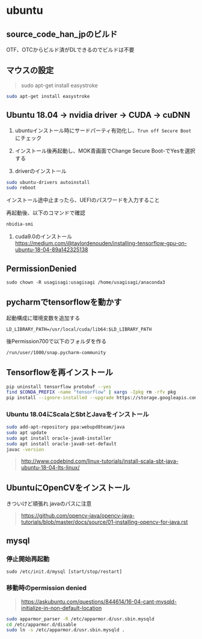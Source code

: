 # ubuntu #

## source_code_han_jpのビルド ##
OTF、OTCからビルド済がDLできるのでビルドは不要

## マウスの設定 ##

>sudo apt-get install easystroke

```bash
sudo apt-get install easystroke
```
## Ubuntu 18.04 -> nvidia driver -> CUDA -> cuDNN ##

1. ubuntuインストール時にサードパーティ有効化し、`Trun off Secure Boot`にチェック

1. インストール後再起動し、MOK青画面でChange Secure Boot-でYesを選択する

1. driverのインストール

  ```bash 
  sudo ubuntu-drivers autoinstall
  sudo reboot
  ```
  インストール途中止まったら、UEFIのパスワードを入力すること

  再起動後、以下のコマンドで確認

  ```bash
  nbidia-smi
  ```

1. cuda9.0のインストール
 https://medium.com/@taylordenouden/installing-tensorflow-gpu-on-ubuntu-18-04-89a142325138
 
## PermissionDenied ##

`sudo chown -R usagisagi:usagisagi /home/usagisagi/anaconda3`

## pycharmでtensorflowを動かす ##

起動構成に環境変数を追加する

```
LD_LIBRARY_PATH=/usr/local/cuda/lib64:$LD_LIBRARY_PATH
```

後Permission700で以下のフォルダを作る

```
/run/user/1000/snap.pycharm-community
```
## Tensorflowを再インストール ##

```bash
pip uninstall tensorflow protobuf --yes
find $CONDA_PREFIX -name "tensorflow" | xargs -Ipkg rm -rfv pkg
pip install --ignore-installed --upgrade https://storage.googleapis.com/tensorflow/linux/gpu/tensorflow_gpu-1.9.0-cp36-cp36m-linux_x86_64.whl --no-cache-dir
```

### Ubuntu 18.04にScalaとSbtとJavaをインストール ###

```bash
sudo add-apt-repository ppa:webupd8team/java
sudo apt update
sudo apt install oracle-java8-installer
sudo apt install oracle-java8-set-default
javac -version


```

> http://www.codebind.com/linux-tutorials/install-scala-sbt-java-ubuntu-18-04-lts-linux/

## UbuntuにOpenCVをインストール ##

きついけど頑張れ
javaのパスに注意

> https://github.com/opencv-java/opencv-java-tutorials/blob/master/docs/source/01-installing-opencv-for-java.rst


## mysql ##

### 停止開始再起動 ###
`sudo /etc/init.d/mysql [start/stop/restart]`

### 移動時のpermission denied ###

> https://askubuntu.com/questions/844614/16-04-cant-mysqld-initialize-in-non-default-location

```sh
sudo apparmor_parser -R /etc/apparmor.d/usr.sbin.mysqld
cd /etc/apparmor.d/disable
sudo ln -s /etc/apparmor.d/usr.sbin.mysqld .
```